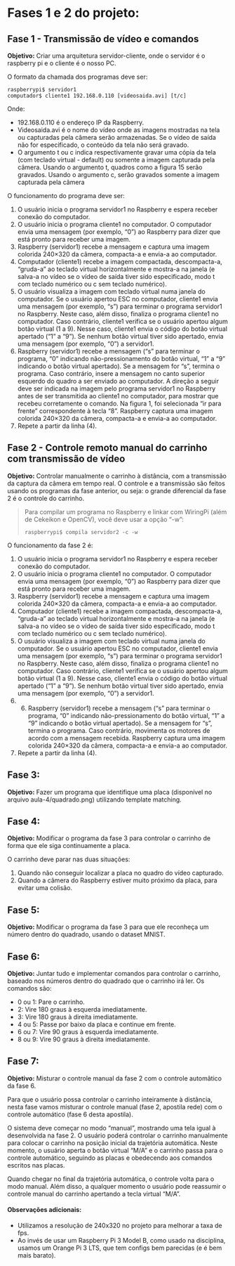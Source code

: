 # Fases 1 e 2 do projeto:
## Fase 1 - Transmissão de vídeo e comandos

**Objetivo:** Criar uma arquitetura servidor-cliente, onde o servidor é o raspberry pi e o cliente é o nosso PC.

O formato da chamada dos programas deve ser:

```
raspberrypi$ servidor1
computador$ cliente1 192.168.0.110 [videosaida.avi] [t/c]
```
Onde:
- 192.168.0.110 é o endereço IP da Raspberry.
- Videosaida.avi é o nome do vídeo onde as imagens mostradas na tela ou capturadas pela câmera serão armazenadas. Se o vídeo de saída não for especificado, o conteúdo da tela não será gravado.
- O argumento t ou c indica respectivamente gravar uma cópia da tela (com teclado virtual - default) ou somente a imagem capturada pela câmera. Usando o argumento t, quadros como a figura 15 serão gravados. Usando o argumento c, serão gravados somente a imagem capturada pela câmera

O funcionamento do programa deve ser:
1) O usuário inicia o programa servidor1 no Raspberry e espera receber conexão do computador.
2) O usuário inicia o programa cliente1 no computador. O computador envia uma mensagem (por exemplo, “0”) ao Raspberry para dizer que está pronto para receber uma imagem.
3) Raspberry (servidor1) recebe a mensagem e captura uma imagem colorida 240×320 da câmera, compacta-a e envia-a ao computador. 
4) Computador (cliente1) recebe a imagem compactada, descompacta-a, “gruda-a” ao teclado virtual horizontalmente e mostra-a na janela (e salva-a no vídeo se o vídeo de saída tiver sido especificado, modo t com teclado numérico ou c sem teclado numérico).
5) O usuário visualiza a imagem com teclado virtual numa janela do computador. Se o usuário apertou ESC no computador, cliente1 envia uma mensagem (por exemplo, “s”) para terminar o programa servidor1 no Raspberry. Neste caso, além disso, finaliza o programa cliente1 no computador. Caso contrário, cliente1 verifica se o usuário apertou algum botão virtual (1 a 9). Nesse caso, cliente1 envia o código do botão virtual apertado (“1” a “9”). Se nenhum botão virtual tiver sido apertado, envia uma mensagem (por exemplo, “0”) a servidor1.
6) Raspberry (servidor1) recebe a mensagem (“s” para terminar o programa, “0” indicando não-pressionamento do botão virtual, “1” a “9” indicando o botão virtual apertado). Se a mensagem for “s”, termina o programa. Caso contrário, insere a mensagem no canto superior esquerdo do quadro a ser enviado ao computador. A direção a seguir deve ser indicada na imagem pelo programa servidor1 no Raspberry antes de ser transmitida ao cliente1 no computador, para mostrar que recebeu corretamente o comando. Na figura 1, foi selecionada “ir para frente” correspondente à tecla “8”. Raspberry captura uma imagem colorida 240×320 da câmera, compacta-a e envia-a ao computador.
7) Repete a partir da linha (4).

## Fase 2 - Controle remoto manual do carrinho com transmissão de vídeo

**Objetivo:** Controlar manualmente o carrinho à distância, com a transmissão da captura da câmera em tempo real. O controle e a transmissão são feitos usando os programas da fase anterior, ou seja: o grande diferencial da fase 2 é o controle do carrinho.

>Para compilar um programa no Raspberry e linkar com WiringPi (além de Cekeikon e OpenCV), você deve usar a opção “-w”:
>
><code>raspberrypi$ compila servidor2 -c -w</code>

O funcionamento da fase 2 é:
1) O usuário inicia o programa servidor1 no Raspberry e espera receber conexão do computador.
2) O usuário inicia o programa cliente1 no computador. O computador envia uma mensagem (por exemplo, “0”) ao Raspberry para dizer que está pronto para receber uma imagem.
3) Raspberry (servidor1) recebe a mensagem e captura uma imagem colorida 240×320 da câmera, compacta-a e envia-a ao computador.
4) Computador (cliente1) recebe a imagem compactada, descompacta-a, “gruda-a” ao teclado virtual horizontalmente e mostra-a na janela (e salva-a no vídeo se o vídeo de saída tiver sido especificado, modo t com teclado numérico ou c sem teclado numérico).
5) O usuário visualiza a imagem com teclado virtual numa janela do computador. Se o usuário apertou ESC no computador, cliente1 envia uma mensagem (por exemplo, “s”) para terminar o programa servidor1 no Raspberry. Neste caso, além disso, finaliza o programa cliente1 no computador. Caso contrário, cliente1 verifica se o usuário apertou algum botão virtual (1 a 9). Nesse caso, cliente1 envia o código do botão virtual apertado (“1” a “9”). Se nenhum botão virtual tiver sido apertado, envia uma mensagem (por exemplo, “0”) a servidor1.
6) 6) Raspberry (servidor1) recebe a mensagem (“s” para terminar o programa, “0” indicando não-pressionamento do botão virtual, “1” a “9” indicando o botão virtual apertado). Se a mensagem for “s”, termina o programa. Caso contrário, movimenta os motores de acordo com a mensagem recebida. Raspberry captura uma imagem colorida 240×320 da câmera, compacta-a e envia-a ao computador.
7) Repete a partir da linha (4).

## Fase 3:
**Objetivo:** Fazer um programa que identifique uma placa (disponível no arquivo aula-4/quadrado.png) utilizando template matching.

## Fase 4:
**Objetivo:** Modificar o programa da fase 3 para controlar o carrinho de forma que ele siga continuamente a placa.

O carrinho deve parar nas duas situações:
1) Quando não conseguir localizar a placa no quadro do vídeo capturado.
2) Quando a câmera do Raspberry estiver muito próximo da placa, para evitar uma colisão.

## Fase 5:
**Objetivo:** Modificar o programa da fase 3 para que ele reconheça um número dentro do quadrado, usando o dataset MNIST.

## Fase 6:
**Objetivo:** Juntar tudo e implementar comandos para controlar o carrinho, baseado nos números dentro do quadrado que o carrinho irá ler. Os comandos são:
- 0 ou 1: Pare o carrinho.
- 2: Vire 180 graus à esquerda imediatamente.
- 3: Vire 180 graus à direita imediatamente.
- 4 ou 5: Passe por baixo da placa e continue em frente.
- 6 ou 7: Vire 90 graus à esquerda imediatamente.
- 8 ou 9: Vire 90 graus à direita imediatamente.

## Fase 7:
**Objetivo:** Misturar o controle manual da fase 2 com o controle automâtico da fase 6.

Para que o usuário possa controlar o carrinho inteiramente à distância, nesta fase vamos misturar o controle manual (fase 2, apostila rede) com o controle automático (fase 6 desta apostila).

O sistema deve começar no modo “manual”, mostrando uma tela igual à desenvolvida na fase 2. O usuário poderá controlar o carrinho manualmente para colocar o carrinho na posição inicial da trajetória automática. Neste momento, o usuário aperta o botão virtual “M/A” e o carrinho passa para o controle automático, seguindo as placas e obedecendo aos comandos escritos nas placas.

Quando chegar no final da trajetória automática, o controle volta para o modo manual. Além disso, a qualquer momento o usuário pode reassumir o controle manual do carrinho apertando a tecla virtual “M/A”. 

#### Observações adicionais:
- Utilizamos a resolução de 240x320 no projeto para melhorar a taxa de fps.
- Ao invés de usar um Raspberry Pi 3 Model B, como usado na disciplina, usamos um Orange Pi 3 LTS, que tem configs bem parecidas (e é bem mais barato).
